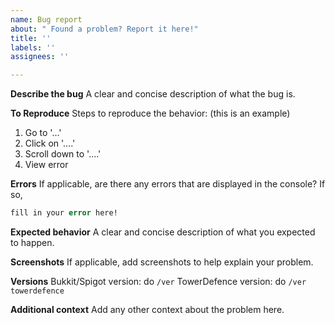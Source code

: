 ```yaml
---
name: Bug report
about: " Found a problem? Report it here!"
title: ''
labels: ''
assignees: ''

---
```


**Describe the bug**
A clear and concise description of what the bug is.

**To Reproduce**
Steps to reproduce the behavior: (this is an example)
1. Go to '...'
2. Click on '....'
3. Scroll down to '....'
4. View error

**Errors**
If applicable, are there any errors that are displayed in the console?
If so,
```vb
fill in your error here!
```

**Expected behavior**
A clear and concise description of what you expected to happen.

**Screenshots**
If applicable, add screenshots to help explain your problem.

**Versions**
Bukkit/Spigot version: do `/ver`
TowerDefence version: do `/ver towerdefence`

**Additional context**
Add any other context about the problem here.
